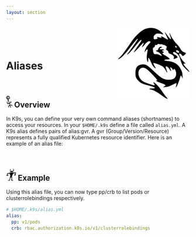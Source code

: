 ```yaml
---
layout: section
---
```


[<img src="/assets/sections/dragon_1.png" align="right" width="200" height="auto"/>](/)

<br/>
<br/>
<br/>

# Aliases

<br/>

## <img src="/assets/sections/overview.png" width="auto" height="32"/> Overview

In K9s, you can define your very own command aliases (shortnames) to access your resources. In your `$HOME/.k9s` define a file called `alias.yml`. A K9s alias defines pairs of alias:gvr. A gvr (Group/Version/Resource) represents a fully qualified Kubernetes resource identifier. Here is an example of an alias file:


<br/>

## <img src="/assets/sections/examples.png" width="auto" height="32"/> Example

Using this alias file, you can now type pp/crb to list pods or clusterrolebindings respectively.

```yaml
# $HOME/.k9s/alias.yml
alias:
  pp: v1/pods
  crb: rbac.authorization.k8s.io/v1/clusterrolebindings
```